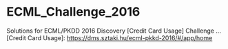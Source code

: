 # ECML_Challenge_2016
Solutions for ECML/PKDD 2016 Discovery [Credit Card Usage] Challenge
...
[Credit Card Usage]: https://dms.sztaki.hu/ecml-pkkd-2016/#/app/home
